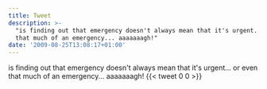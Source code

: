 ```yaml
---
title: Tweet
description: >-
  "is finding out that emergency doesn't always mean that it's urgent... or even
  that much of an emergency... aaaaaaagh!"
date: '2009-08-25T13:08:17+01:00'
---
```

is finding out that emergency doesn't always mean that it's urgent... or even that much of an emergency... aaaaaaagh!
      {{< tweet 0 0 >}}
    

